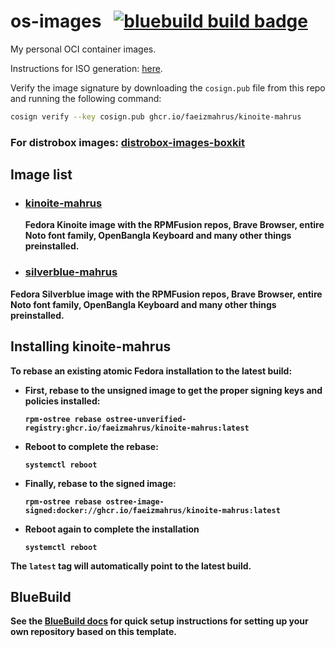 # os-images &nbsp; [![bluebuild build badge](https://github.com/faeizmahrus/os-images/actions/workflows/build.yml/badge.svg)](https://github.com/faeizmahrus/os-images/actions/workflows/build.yml)

My personal OCI container images.

Instructions for ISO generation: [here](https://blue-build.org/learn/universal-blue/#fresh-install-from-an-iso).

Verify the image signature by downloading the `cosign.pub` file from this repo and running the following command:

```bash
cosign verify --key cosign.pub ghcr.io/faeizmahrus/kinoite-mahrus
```
### <b> For distrobox images: [distrobox-images-boxkit](https://github.com/faeizmahrus/distrobox-images-boxkit)

## Image list
- ### [kinoite-mahrus](recipes/kinoite-mahrus.yml) <br>
  Fedora Kinoite image with the RPMFusion repos, Brave Browser, entire Noto font family, OpenBangla Keyboard and many other things preinstalled.
- ### [silverblue-mahrus](recipes/kinoite-mahrus.yml) <br>
Fedora Silverblue image with the RPMFusion repos, Brave Browser, entire Noto font family, OpenBangla Keyboard and many other things preinstalled.
  
## Installing kinoite-mahrus
To rebase an existing atomic Fedora installation to the latest build:

- First, rebase to the unsigned image to get the proper signing keys and policies installed:
  ```
  rpm-ostree rebase ostree-unverified-registry:ghcr.io/faeizmahrus/kinoite-mahrus:latest
  ```
- Reboot to complete the rebase:
  ```
  systemctl reboot
  ```
- Finally, rebase to the signed image:
  ```
  rpm-ostree rebase ostree-image-signed:docker://ghcr.io/faeizmahrus/kinoite-mahrus:latest
  ```
- Reboot again to complete the installation
  ```
  systemctl reboot
  ```

The `latest` tag will automatically point to the latest build.

## BlueBuild
See the [BlueBuild docs](https://blue-build.org/how-to/setup/) for quick setup instructions for setting up your own repository based on this template.
